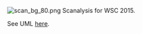 ![scan_bg_80.png](https://bitbucket.org/repo/doeRBx/images/1974197745-scan_bg_80.png)
Scanalysis for WSC 2015.

See UML [here](https://bitbucket.org/repo/doeRBx/images/3660329396-scanalysis_uml.png).